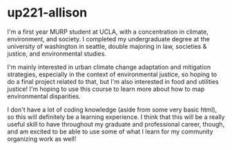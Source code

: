 # up221-allison
I'm a first year MURP student at UCLA, with a concentration in climate, environment, and society. I completed my undergraduate degree at the university of washington in seattle, double majoring in law, societies & justice, and environmental studies. 

I'm mainly interested in urban climate change adaptation and mitigation strategies, especially in the context of environmental justice, so hoping to do a final project related to that, but I'm also interested in food and utilities justice! I'm hoping to use this course to learn more about how to map environmental disparities. 

I don't have a lot of coding knowledge (aside from some very basic html), so this will definitely be a learning experience. I think that this will be a really useful skill to have throughout my graduate and professional career, though, and am excited to be able to use some of what I learn for my community organizing work as well! 
